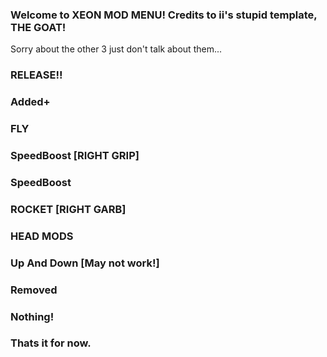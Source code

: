 
### Welcome to XEON MOD MENU! Credits to ii's stupid template, THE GOAT!

Sorry about the other 3 just don't talk about them...
### RELEASE!!

###  Added+

### FLY
### SpeedBoost [RIGHT GRIP]
### SpeedBoost
### ROCKET [RIGHT GARB]
### HEAD MODS 
### Up And Down [May not work!]


### Removed

### Nothing!

### Thats it for now.
